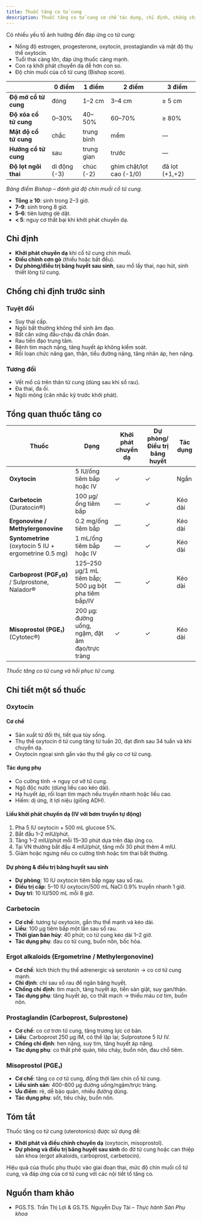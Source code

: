 ```yaml
---
title: Thuốc tăng co tử cung
description: Thuốc tăng co tử cung cơ chế tác dụng, chỉ định, chống chỉ định, liều dùng và tác dụng phụ.
---
```


Có nhiều yếu tố ảnh hưởng đến đáp ứng co tử cung:

- Nồng độ estrogen, progesterone, oxytocin, prostaglandin và mật độ thụ thể oxytocin.
- Tuổi thai càng lớn, đáp ứng thuốc càng mạnh.
- Con rạ khởi phát chuyển dạ dễ hơn con so.
- Độ chín muồi của cổ tử cung (Bishop score).

|                       | 0 điểm       | 1 điểm     | 2 điểm                   | 3 điểm         |
| --------------------- | ------------ | ---------- | ------------------------ | -------------- |
| **Độ mở cổ tử cung**  | đóng         | 1–2 cm     | 3–4 cm                   | ≥ 5 cm         |
| **Độ xóa cổ tử cung** | 0–30%        | 40–50%     | 60–70%                   | ≥ 80%          |
| **Mật độ cổ tử cung** | chắc         | trung bình | mềm                      | —              |
| **Hướng cổ tử cung**  | sau          | trung gian | trước                    | —              |
| **Độ lọt ngôi thai**  | di động (-3) | chúc (-2)  | ghim chặt/lọt cao (-1/0) | đã lọt (+1,+2) |

_Bảng điểm Bishop – đánh giá độ chín muồi cổ tử cung._

- **Tổng ≥ 10**: sinh trong 2–3 giờ.
- **7–9**: sinh trong 8 giờ.
- **5–6**: tiên lượng dè dặt.
- **< 5**: nguy cơ thất bại khi khởi phát chuyển dạ.

## Chỉ định

- **Khởi phát chuyển dạ** khi cổ tử cung chín muồi.
- **Điều chỉnh cơn gò** (thiếu hoặc bất đều).
- **Dự phòng/điều trị băng huyết sau sinh**, sau mổ lấy thai, nạo hút, sinh thiết lòng tử cung.

## Chống chỉ định trước sinh

### Tuyệt đối

- Suy thai cấp.
- Ngôi bất thường không thể sinh âm đạo.
- Bất cân xứng đầu-chậu đã chẩn đoán.
- Rau tiền đạo trung tâm.
- Bệnh tim mạch nặng, tăng huyết áp không kiểm soát.
- Rối loạn chức năng gan, thận, tiểu đường nặng, tăng nhãn áp, hen nặng.

### Tương đối

- Vết mổ cũ trên thân tử cung (dùng sau khi sổ rau).
- Đa thai, đa ối.
- Ngôi mông (cân nhắc kỹ trước khởi phát).

## Tổng quan thuốc tăng co

| Thuốc                                                 | Dạng                                                 | Khởi phát chuyển dạ | Dự phòng/Điều trị băng huyết | Tác dụng |
| ----------------------------------------------------- | ---------------------------------------------------- | ------------------- | ---------------------------- | -------- |
| **Oxytocin**                                          | 5 IU/ống tiêm bắp hoặc IV                            | ✓                   | ✓                            | Ngắn     |
| **Carbetocin** (Duratocin®)                          | 100 µg/ống tiêm bắp                                  | —                   | ✓                            | Kéo dài  |
| **Ergonovine / Methylergonovine**                     | 0.2 mg/ống tiêm bắp                                  | —                   | ✓                            | Kéo dài  |
| **Syntometrine** (oxytocin 5 IU + ergometrine 0.5 mg) | 1 mL/ống tiêm bắp hoặc IV                            | —                   | ✓                            | Kéo dài  |
| **Carboprost (PGF₂α)** / Sulprostone, Nalador®       | 125–250 µg/1 mL tiêm bắp; 500 µg bột pha tiêm bắp/IV | —                   | ✓                            | Kéo dài  |
| **Misoprostol (PGE₁)** (Cytotec®)                    | 200 µg: đường uống, ngậm, đặt âm đạo/trực tràng      | ✓                   | ✓                            | Kéo dài  |

_Thuốc tăng co tử cung và hồi phục tử cung._

## Chi tiết một số thuốc

### Oxytocin

#### Cơ chế

- Sản xuất từ đồi thị, tiết qua tủy sống.
- Thụ thể oxytocin ở tử cung tăng từ tuần 20, đạt đỉnh sau 34 tuần và khi chuyển dạ.
- Oxytocin ngoại sinh gắn vào thụ thể gây co cơ tử cung.

#### Tác dụng phụ

- Co cường tính → nguy cơ vỡ tử cung.
- Ngộ độc nước (dùng liều cao kéo dài).
- Hạ huyết áp, rối loạn tim mạch nếu truyền nhanh hoặc liều cao.
- Hiếm: dị ứng, ít lợi niệu (giống ADH).

#### Liều khởi phát chuyển dạ (IV với bơm truyền tự động)

1. Pha 5 IU oxytocin + 500 mL glucose 5%.
2. Bắt đầu 1–2 mIU/phút.
3. Tăng 1–2 mIU/phút mỗi 15–30 phút dựa trên đáp ứng co.
4. Tại VN thường bắt đầu 4 mIU/phút, tăng mỗi 30 phút thêm 4 mIU.
5. Giảm hoặc ngưng nếu co cường tính hoặc tim thai bất thường.

#### Dự phòng & điều trị băng huyết sau sinh

- **Dự phòng**: 10 IU oxytocin tiêm bắp ngay sau sổ rau.
- **Điều trị cấp**: 5–10 IU oxytocin/500 mL NaCl 0.9% truyền nhanh 1 giờ.
- **Duy trì**: 10 IU/500 mL mỗi 8 giờ.

### Carbetocin

- **Cơ chế**: tương tự oxytocin, gắn thụ thể mạnh và kéo dài.
- **Liều**: 100 µg tiêm bắp một lần sau sổ rau.
- **Thời gian bán hủy**: 40 phút; co tử cung kéo dài 1–2 giờ.
- **Tác dụng phụ**: đau co tử cung, buồn nôn, bốc hỏa.

### Ergot alkaloids (Ergometrine / Methylergonovine)

- **Cơ chế**: kích thích thụ thể adrenergic và serotonin → co cơ tử cung mạnh.
- **Chỉ định**: chỉ sau sổ rau để ngăn băng huyết.
- **Chống chỉ định**: tim mạch, tăng huyết áp, tiền sản giật, suy gan/thận.
- **Tác dụng phụ**: tăng huyết áp, co thắt mạch → thiếu máu cơ tim, buồn nôn.

### Prostaglandin (Carboprost, Sulprostone)

- **Cơ chế**: co cơ trơn tử cung, tăng trương lực cơ bản.
- **Liều**: Carboprost 250 µg IM, có thể lặp lại; Sulprostone 5 IU IV.
- **Chống chỉ định**: hen nặng, suy tim, tăng huyết áp nặng.
- **Tác dụng phụ**: co thắt phế quản, tiêu chảy, buồn nôn, đau chỗ tiêm.

### Misoprostol (PGE₁)

- **Cơ chế**: tăng co cơ tử cung, đồng thời làm chín cổ tử cung.
- **Liều sinh sản**: 400–800 µg đường uống/ngậm/trực tràng.
- **Ưu điểm**: rẻ, dễ bảo quản, nhiều đường dùng.
- **Tác dụng phụ**: sốt, tiêu chảy, buồn nôn.

## Tóm tắt

Thuốc tăng co tử cung (uterotonics) được sử dụng để:

- **Khởi phát và điều chỉnh chuyển dạ** (oxytocin, misoprostol).
- **Dự phòng và điều trị băng huyết sau sinh** do đờ tử cung hoặc can thiệp sản khoa (ergot alkaloids, carboprost, carbetocin).

Hiệu quả của thuốc phụ thuộc vào giai đoạn thai, mức độ chín muồi cổ tử cung, và đáp ứng của cơ tử cung với các nội tiết tố tăng co.

## Nguồn tham khảo

- PGS.TS. Trần Thị Lợi & GS.TS. Nguyễn Duy Tài – _Thực hành Sản Phụ khoa_
